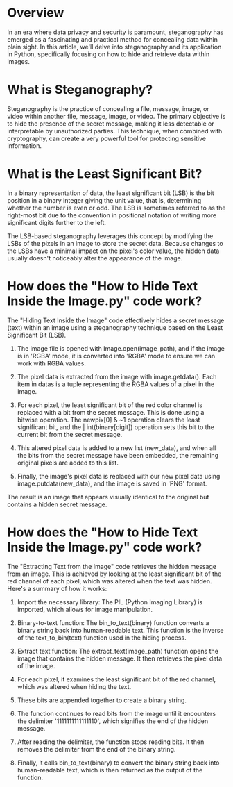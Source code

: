 # Overview
In an era where data privacy and security is paramount, steganography has emerged as a fascinating and practical method for concealing data within plain sight. In this article, we'll delve into steganography and its application in Python, specifically focusing on how to hide and retrieve data within images.

# What is Steganography?
Steganography is the practice of concealing a file, message, image, or video within another file, message, image, or video. The primary objective is to hide the presence of the secret message, making it less detectable or interpretable by unauthorized parties. This technique, when combined with cryptography, can create a very powerful tool for protecting sensitive information.

# What is the Least Significant Bit?
In a binary representation of data, the least significant bit (LSB) is the bit position in a binary integer giving the unit value, that is, determining whether the number is even or odd. The LSB is sometimes referred to as the right-most bit due to the convention in positional notation of writing more significant digits further to the left.

The LSB-based steganography leverages this concept by modifying the LSBs of the pixels in an image to store the secret data. Because changes to the LSBs have a minimal impact on the pixel's color value, the hidden data usually doesn't noticeably alter the appearance of the image.

# How does the "How to Hide Text Inside the Image.py" code work?
The "Hiding Text Inside the Image" code effectively hides a secret message (text) within an image using a steganography technique based on the Least Significant Bit (LSB).

1. The image file is opened with Image.open(image_path), and if the image is in 'RGBA' mode, it is converted into 'RGBA' mode to ensure we can work with RGBA values.

2. The pixel data is extracted from the image with image.getdata(). Each item in datas is a tuple representing the RGBA values of a pixel in the image.

3. For each pixel, the least significant bit of the red color channel is replaced with a bit from the secret message. This is done using a bitwise operation. The newpix[0] & ~1 operation clears the least significant bit, and the | int(binary[digit]) operation sets this bit to the current bit from the secret message.

4. This altered pixel data is added to a new list (new_data), and when all the bits from the secret message have been embedded, the remaining original pixels are added to this list.

5. Finally, the image's pixel data is replaced with our new pixel data using image.putdata(new_data), and the image is saved in 'PNG' format.

The result is an image that appears visually identical to the original but contains a hidden secret message.

# How does the "How to Hide Text Inside the Image.py" code work?
The "Extracting Text from the Image" code retrieves the hidden message from an image. This is achieved by looking at the least significant bit of the red channel of each pixel, which was altered when the text was hidden. Here's a summary of how it works:

1. Import the necessary library: The PIL (Python Imaging Library) is imported, which allows for image manipulation.

2. Binary-to-text function: The bin_to_text(binary) function converts a binary string back into human-readable text. This function is the inverse of the text_to_bin(text) function used in the hiding process.

3. Extract text function: The extract_text(image_path) function opens the image that contains the hidden message. It then retrieves the pixel data of the image.

4. For each pixel, it examines the least significant bit of the red channel, which was altered when hiding the text.

5. These bits are appended together to create a binary string.

6. The function continues to read bits from the image until it encounters the delimiter '1111111111111110', which signifies the end of the hidden message.

7. After reading the delimiter, the function stops reading bits. It then removes the delimiter from the end of the binary string.

8. Finally, it calls bin_to_text(binary) to convert the binary string back into human-readable text, which is then returned as the output of the function.


